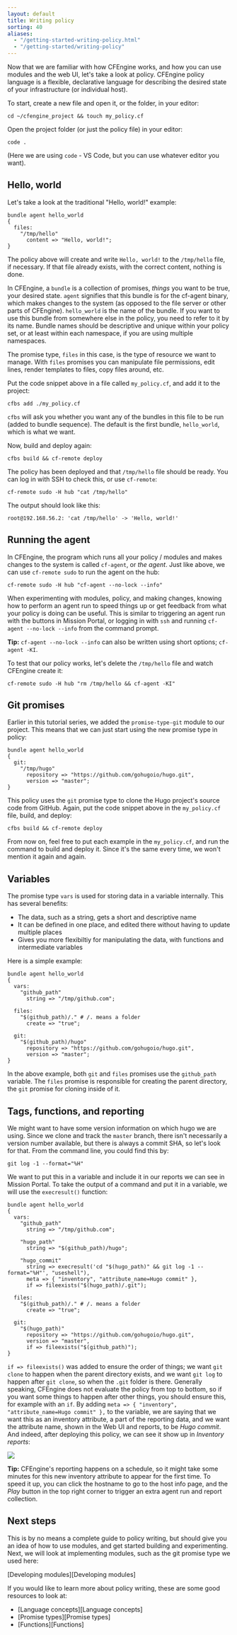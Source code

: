 ```yaml
---
layout: default
title: Writing policy
sorting: 40
aliases:
  - "/getting-started-writing-policy.html"
  - "/getting-started/writing-policy"
---
```


Now that we are familiar with how CFEngine works, and how you can use modules and the web UI, let's take a look at policy.
CFEngine policy language is a flexible, declarative language for describing the desired state of your infrastructure (or individual host).

To start, create a new file and open it, or the folder, in your editor:

```command
cd ~/cfengine_project && touch my_policy.cf
```

Open the project folder (or just the policy file) in your editor:

```command
code .
```

(Here we are using `code` - VS Code, but you can use whatever editor you want).

## Hello, world

Let's take a look at the traditional "Hello, world!" example:

```cfengine3 {file="my_policy.cf"}
bundle agent hello_world
{
  files:
    "/tmp/hello"
      content => "Hello, world!";
}
```

The policy above will create and write `Hello, world!` to the `/tmp/hello` file, if necessary.
If that file already exists, with the correct content, nothing is done.

In CFEngine, a `bundle` is a collection of promises, _things_ you want to be true, your desired state.
`agent` signifies that this bundle is for the cf-agent binary, which makes changes to the system (as opposed to the file server or other parts of CFEngine).
`hello_world` is the name of the bundle.
If you want to use this bundle from somewhere else in the policy, you need to refer to it by its name.
Bundle names should be descriptive and unique within your policy set, or at least within each namespace, if you are using multiple namespaces.

The promise type, `files` in this case, is the type of resource we want to manage.
With `files` promises you can manipulate file permissions, edit lines, render templates to files, copy files around, etc.

Put the code snippet above in a file called `my_policy.cf`, and add it to the project:

```command
cfbs add ./my_policy.cf
```

`cfbs` will ask you whether you want any of the bundles in this file to be run (added to bundle sequence).
The default is the first bundle, `hello_world`, which is what we want.

Now, build and deploy again:

```command
cfbs build && cf-remote deploy
```

The policy has been deployed and that `/tmp/hello` file should be ready.
You can log in with SSH to check this, or use `cf-remote`:

```command
cf-remote sudo -H hub "cat /tmp/hello"
```

The output should look like this:

```output
root@192.168.56.2: 'cat /tmp/hello' -> 'Hello, world!'
```

## Running the agent

In CFEngine, the program which runs all your policy / modules and makes changes to the system is called `cf-agent`, or _the agent_.
Just like above, we can use `cf-remote sudo` to run the agent on the hub:

```command
cf-remote sudo -H hub "cf-agent --no-lock --info"
```

When experimenting with modules, policy, and making changes, knowing how to perform an agent run to speed things up or get feedback from what your policy is doing can be useful.
This is similar to triggering an agent run with the buttons in Mission Portal, or logging in with `ssh` and running `cf-agent --no-lock --info` from the command prompt.

**Tip:** `cf-agent --no-lock --info` can also be written using short options; `cf-agent -KI`.

To test that our policy works, let's delete the `/tmp/hello` file and watch CFEngine create it:

```command
cf-remote sudo -H hub "rm /tmp/hello && cf-agent -KI"
```

## Git promises

Earlier in this tutorial series, we added the `promise-type-git` module to our project.
This means that we can just start using the new promise type in policy:

```cfengine3 {file="my_policy.cf"}
bundle agent hello_world
{
  git:
    "/tmp/hugo"
      repository => "https://github.com/gohugoio/hugo.git",
      version => "master";
}
```

This policy uses the `git` promise type to clone the Hugo project's source code from GitHub.
Again, put the code snippet above in the `my_policy.cf` file, build, and deploy:

```command
cfbs build && cf-remote deploy
```

From now on, feel free to put each example in the `my_policy.cf`, and run the command to build and deploy it.
Since it's the same every time, we won't mention it again and again.

## Variables

The promise type `vars` is used for storing data in a variable internally.
This has several benefits:

- The data, such as a string, gets a short and descriptive name
- It can be defined in one place, and edited there without having to update multiple places
- Gives you more flexibiltiy for manipulating the data, with functions and intermediate variables

Here is a simple example:

```cfengine3 {file="my_policy.cf"}
bundle agent hello_world
{
  vars:
    "github_path"
      string => "/tmp/github.com";

  files:
    "$(github_path)/." # /. means a folder
      create => "true";

  git:
    "$(github_path)/hugo"
      repository => "https://github.com/gohugoio/hugo.git",
      version => "master";
}
```

In the above example, both `git` and `files` promises use the `github_path` variable.
The `files` promise is responsible for creating the parent directory, the `git` promise for cloning inside of it.

## Tags, functions, and reporting

We might want to have some version information on which hugo we are using.
Since we clone and track the `master` branch, there isn't necessarily a version number available, but there is always a commit SHA, so let's look for that.
From the command line, you could find this by:

```command
git log -1 --format="%H"
```

We want to put this in a variable and include it in our reports we can see in Mission Portal.
To take the output of a command and put it in a variable, we will use the `execresult()` function:

```cfengine3 {file="my_policy.cf"}
bundle agent hello_world
{
  vars:
    "github_path"
      string => "/tmp/github.com";

    "hugo_path"
      string => "$(github_path)/hugo";

    "hugo_commit"
      string => execresult('cd "$(hugo_path)" && git log -1 --format="%H"', "useshell"),
      meta => { "inventory", "attribute_name=Hugo commit" },
      if => fileexists("$(hugo_path)/.git");

  files:
    "$(github_path)/." # /. means a folder
      create => "true";

  git:
    "$(hugo_path)"
      repository => "https://github.com/gohugoio/hugo.git",
      version => "master",
      if => fileexists("$(github_path)");
}
```

`if => fileexists()` was added to ensure the order of things; we want `git clone` to happen when the parent directory exists, and we want `git log` to happen after `git clone`, so when the `.git` folder is there.
Generally speaking, CFEngine does not evaluate the policy from top to bottom, so if you want some things to happen after other things, you should ensure this, for example with an `if`.
By adding `meta => { "inventory", "attribute_name=Hugo commit" },` to the variable, we are saying that we want this as an inventory attribute, a part of the reporting data, and we want the attribute name, shown in the Web UI and reports, to be _Hugo commit_.
And indeed, after deploying this policy, we can see it show up in _Inventory reports_:

![](hugo-commit.png)

**Tip:** CFEngine's reporting happens on a schedule, so it might take some minutes for this new inventory attribute to appear for the first time.
To speed it up, you can click the hostname to go to the host info page, and the _Play_ button in the top right corner to trigger an extra agent run and report collection.

## Next steps

This is by no means a complete guide to policy writing, but should give you an idea of how to use modules, and get started building and experimenting.
Next, we will look at implementing modules, such as the git promise type we used here:

[Developing modules][Developing modules]

If you would like to learn more about policy writing, these are some good resources to look at:

- [Language concepts][Language concepts]
- [Promise types][Promise types]
- [Functions][Functions]

